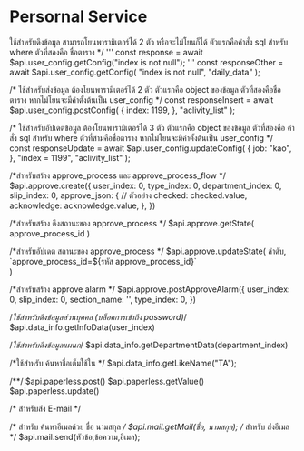 
# Persornal Service

ใช้สำหรับดึงข้อมูล
สามารถโยนพารามิเตอร์ได้ 2 ตัว หรือจะไม่โยนก็ได้
ตัวแรกคือคำสั่ง sql สำหรับ where
ตัวที่สองคือ ชื่อตาราง
*/
'''
const response = await $api.user_config.getConfig("index is not null");
'''
const responseOther = await $api.user_config.getConfig(
  "index is not null",
  "daily_data"
);

/*
ใช้สำหรับส่งข้อมูล
ต้องโยนพารามิเตอร์ได้ 2 ตัว
ตัวแรกคือ object ของข้อมูล
ตัวที่สองคือชื่อตาราง หากไม่โยนจะมีค่าตั้งต้นเป็น user_config
*/
const responseInsert = await $api.user_config.postConfig(
  {
    index: 1199,
  },
  "aclivity_list"
);

/*
ใช้สำหรับอัปเดตข้อมูล
ต้องโยนพารามิเตอร์ได้ 3 ตัว
ตัวแรกคือ object ของข้อมูล
ตัวที่สองคือ คำสั่ง sql สำหรับ where
ตัวที่สามคือชื่อตาราง หากไม่โยนจะมีค่าตั้งต้นเป็น user_config
*/
const responseUpdate = await $api.user_config.updateConfig(
  {
    job: "kao",
  },
  "index = 1199",
  "aclivity_list"
);


/*สำหรับสร้าง approve_process และ approve_process_flow */
$api.approve.create({
                    user_index: 0,
                    type_index: 0,
                    department_index: 0,
                    slip_index: 0,
                    approve_json: { // ตัวอย่าง
                      checked: checked.value,
                      acknowledge: acknowledge.value,
                    },
                  })

/*สำหรับสร้าง ดึงสถานะของ approve_process */
$api.approve.getState(
  approve_process_id
)

/*สำหรับอัปเดต สถานะของ approve_process */
$api.approve.updateState(
  ลำดับ,
  `approve_process_id=${รหัส approve_process_id}`                  
)

/*สำหรับสร้าง approve alarm */
$api.approve.postApproveAlarm({
                    user_index: 0,
                    slip_index: 0,
                    section_name: '',
                    type_index: 0,
                  })

/*ใช้สำหรับดึงข้อมูลส่วนบุคคล (บล็อคการเข้าถึง password)*/
$api.data_info.getInfoData(user_index)

/*ใช้สำหรับดึงข้อมูลแผนก*/
$api.data_info.getDepartmentData(department_index)

/*ใช้สำหรับ ค้นหาชื่อเต็มใช้ใน */
$api.data_info.getLikeName("TA");


/**/
$api.paperless.post()
$api.paperless.getValue()
$api.paperless.update()



/*
สำหรับส่ง E-mail 
*/

/*
สำหรับ ค้นหาอีเมลด้วย ชื่อ นามสกุล
*/
$api.mail.getMail(ชื่อ, นามสกุล);
/*
สำหรับ ส่งอีเมล
*/
$api.mail.send(หัวข้อ,ข้อความ,อีเมล);
